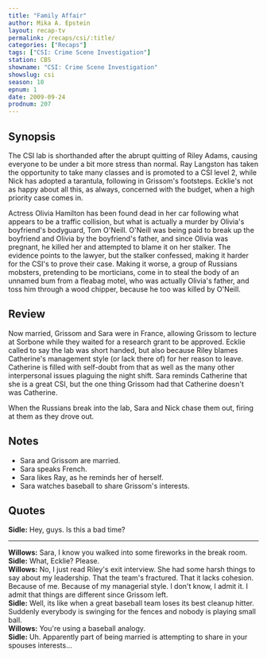 ```yaml
---
title: "Family Affair"
author: Mika A. Epstein
layout: recap-tv
permalink: /recaps/csi/:title/
categories: ["Recaps"]
tags: ["CSI: Crime Scene Investigation"]
station: CBS
showname: "CSI: Crime Scene Investigation"
showslug: csi
season: 10
epnum: 1  
date: 2009-09-24
prodnum: 207  
---
```


## Synopsis

The CSI lab is shorthanded after the abrupt quitting of Riley Adams, causing everyone to be under a bit more stress than normal. Ray Langston has taken the opportunity to take many classes and is promoted to a CSI level 2, while Nick has adopted a tarantula, following in Grissom's footsteps. Ecklie's not as happy about all this, as always, concerned with the budget, when a high priority case comes in.

Actress Olivia Hamilton has been found dead in her car following what appears to be a traffic collision, but what is actually a murder by Olivia's boyfriend's bodyguard, Tom O'Neill. O'Neill was being paid to break up the boyfriend and Olivia by the boyfriend's father, and since Olivia was pregnant, he killed her and attempted to blame it on her stalker. The evidence points to the lawyer, but the stalker confessed, making it harder for the CSI's to prove their case. Making it worse, a group of Russians mobsters, pretending to be morticians, come in to steal the body of an unnamed bum from a fleabag motel, who was actually Olivia's father, and toss him through a wood chipper, because he too was killed by O'Neill.

## Review

Now married, Grissom and Sara were in France, allowing Grissom to lecture at Sorbone while they waited for a research grant to be approved. Ecklie called to say the lab was short handed, but also because Riley blames Catherine's management style (or lack there of) for her reason to leave. Catherine is filled with self-doubt from that as well as the many other interpersonal issues plaguing the night shift. Sara reminds Catherine that she is a great CSI, but the one thing Grissom had that Catherine doesn't was Catherine.

When the Russians break into the lab, Sara and Nick chase them out, firing at them as they drove out.

## Notes

* Sara and Grissom are married.  
* Sara speaks French.  
* Sara likes Ray, as he reminds her of herself.  
* Sara watches baseball to share Grissom's interests.

## Quotes

**Sidle:** Hey, guys. Is this a bad time?  

- - -

**Willows:** Sara, I know you walked into some fireworks in the break room.  
**Sidle:** What, Ecklie? Please.  
**Willows:** No, I just read Riley's exit interview. She had some harsh things to say about my leadership. That the team's fractured. That it lacks cohesion. Because of me. Because of my managerial style. I don't know, I admit it. I admit that things are different since Grissom left.  
**Sidle:** Well, its like when a great baseball team loses its best cleanup hitter. Suddenly everybody is swinging for the fences and nobody is playing small ball.  
**Willows:** You're using a baseball analogy.  
**Sidle:** Uh. Apparently part of being married is attempting to share in your spouses interests...  

